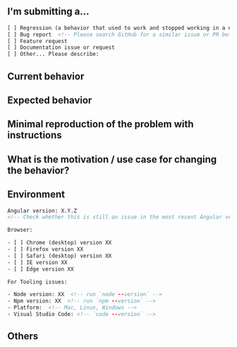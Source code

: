 <!--
PLEASE HELP US PROCESS GITHUB ISSUES FASTER BY PROVIDING THE FOLLOWING INFORMATION.
ISSUES MISSING IMPORTANT INFORMATION MAY BE CLOSED WITHOUT INVESTIGATION.
-->

## I'm submitting a...

<!-- Check one of the following options with "x" -->

```html
[ ] Regression (a behavior that used to work and stopped working in a new release)
[ ] Bug report  <!-- Please search GitHub for a similar issue or PR before submitting -->
[ ] Feature request
[ ] Documentation issue or request
[ ] Other... Please describe:
```

## Current behavior

<!-- Describe how the issue manifests. -->

## Expected behavior

<!-- Describe what the desired behavior would be. -->

## Minimal reproduction of the problem with instructions

<!--For bug reports please provide the *STEPS TO REPRODUCE* and if possible a *MINIMAL DEMO* of the problem.-->

## What is the motivation / use case for changing the behavior?

<!-- Describe the motivation or the concrete use case. -->

## Environment

```html
Angular version: X.Y.Z
<!-- Check whether this is still an issue in the most recent Angular version -->

Browser:

- [ ] Chrome (desktop) version XX
- [ ] Firefox version XX
- [ ] Safari (desktop) version XX
- [ ] IE version XX
- [ ] Edge version XX

For Tooling issues:

- Node version: XX  <!-- run `node --version` -->
- Npm version: XX  <!-- run `npm --version` -->
- Platform:  <!-- Mac, Linux, Windows -->
- Visual Studio Code: <!-- `code --version` -->
```

## Others

<!-- Anything else ... -->